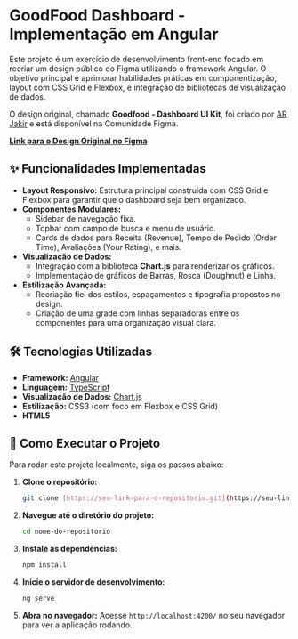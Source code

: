# GoodFood Dashboard - Implementação em Angular

Este projeto é um exercício de desenvolvimento front-end focado em recriar um design público do Figma utilizando o framework Angular. O objetivo principal é aprimorar habilidades práticas em componentização, layout com CSS Grid e Flexbox, e integração de bibliotecas de visualização de dados.

O design original, chamado **Goodfood - Dashboard UI Kit**, foi criado por [AR Jakir](https://www.figma.com/@arjakir) e está disponível na Comunidade Figma.

**[Link para o Design Original no Figma](https://www.figma.com/community/file/1048559673287861086)**

## ✨ Funcionalidades Implementadas

* **Layout Responsivo:** Estrutura principal construída com CSS Grid e Flexbox para garantir que o dashboard seja bem organizado.
* **Componentes Modulares:**
    * Sidebar de navegação fixa.
    * Topbar com campo de busca e menu de usuário.
    * Cards de dados para Receita (Revenue), Tempo de Pedido (Order Time), Avaliações (Your Rating), e mais.
* **Visualização de Dados:**
    * Integração com a biblioteca **Chart.js** para renderizar os gráficos.
    * Implementação de gráficos de Barras, Rosca (Doughnut) e Linha.
* **Estilização Avançada:**
    * Recriação fiel dos estilos, espaçamentos e tipografia propostos no design.
    * Criação de uma grade com linhas separadoras entre os componentes para uma organização visual clara.

## 🛠️ Tecnologias Utilizadas

* **Framework:** [Angular](https://angular.io/)
* **Linguagem:** [TypeScript](https://www.typescriptlang.org/)
* **Visualização de Dados:** [Chart.js](https://www.chartjs.org/)
* **Estilização:** CSS3 (com foco em Flexbox e CSS Grid)
* **HTML5**

## 🚀 Como Executar o Projeto

Para rodar este projeto localmente, siga os passos abaixo:

1.  **Clone o repositório:**
    ```bash
    git clone [https://seu-link-para-o-repositorio.git](https://seu-link-para-o-repositorio.git)
    ```

2.  **Navegue até o diretório do projeto:**
    ```bash
    cd nome-do-repositorio
    ```

3.  **Instale as dependências:**
    ```bash
    npm install
    ```

4.  **Inicie o servidor de desenvolvimento:**
    ```bash
    ng serve
    ```

5.  **Abra no navegador:**
    Acesse `http://localhost:4200/` no seu navegador para ver a aplicação rodando.